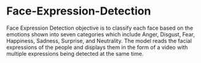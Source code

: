 # Face-Expression-Detection

Face Expression Detection objective is to classify each face based on the emotions shown into seven categories which include Anger, Disgust, Fear, Happiness, Sadness, Surprise, and Neutrality. The model reads the facial expressions of the people and displays them in the form of a video with multiple expressions being detected at the same time.
